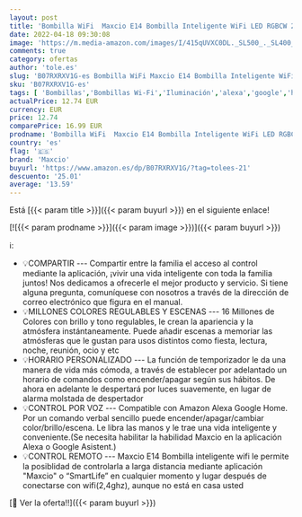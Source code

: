 ```yaml
---
layout: post
title: 'Bombilla WiFi  Maxcio E14 Bombilla Inteligente WiFi LED RGBCW 2700-6500K Regulable Compatible con Alexa  Google Home E14 5W 500lm No requiere Hub  2 Piezas '
date: 2022-04-18 09:30:08
image: 'https://m.media-amazon.com/images/I/415qUVXC0DL._SL500_._SL400_.jpg'
comments: true
category: ofertas
author: 'tole.es'
slug: 'B07RXRXV1G-es Bombilla WiFi Maxcio E14 Bombilla Inteligente WiFi LED...'
sku: 'B07RXRXV1G-es'
tags: [ 'Bombillas','Bombillas Wi-Fi','Iluminación','alexa','google','home','maxcio','🇪🇸', ]
actualPrice: 12.74 EUR
currency: EUR
price: 12.74
comparePrice: 16.99 EUR
prodname: 'Bombilla WiFi  Maxcio E14 Bombilla Inteligente WiFi LED RGBCW 2700-6500K Regulable Compatible con Alexa  Google Home E14 5W 500lm No requiere Hub  2 Piezas '
country: 'es'
flag: '🇪🇸'
brand: 'Maxcio'
buyurl: 'https://www.amazon.es/dp/B07RXRXV1G/?tag=tolees-21'
descuento: '25.01'
average: '13.59'
---
```


Está [{{< param title >}}]({{< param buyurl >}}) en el siguiente enlace!

[![{{< param prodname >}}]({{< param image >}})]({{< param buyurl >}})

ℹ️:

- 💡COMPARTIR --- Compartir entre la familia el acceso al control mediante la aplicación, ¡vivir una vida inteligente con toda la familia juntos! Nos dedicamos a ofrecerle el mejor producto y servicio. Si tiene alguna pregunta, comuníquese con nosotros a través de la dirección de correo electrónico que figura en el manual.
- 💡MILLONES COLORES REGULABLES Y ESCENAS --- 16 Millones de Colores con brillo y tono regulables, le crean la apariencia y la atmósfera instántaneamente. Puede añadir escenas a memoriar las atmósferas que le gustan para usos distintos como fiesta, lectura, noche, reunión, ocio y etc
- 💡HORARIO PERSONALIZADO --- La función de temporizador le da una manera de vida más cómoda, a través de establecer por adelantado un horario de comandos como encender/apagar según sus hábitos. De ahora en adelante le despertará por luces suavemente, en lugar de alarma molstada de despertador
- 💡CONTROL POR VOZ --- Compatible con Amazon Alexa Google Home. Por un comando verbal sencillo puede encender/apagar/cambiar color/brillo/escena. Le libra las manos y le trae una vida inteligente y conveniente.(Se necesita habilitar la habilidad Maxcio en la aplicación Alexa o Google Asistent.)
- 💡CONTROL REMOTO --- Maxcio E14 Bombilla inteligente wifi le permite la posiblidad de controlarla a larga distancia mediante aplicación "Maxcio" o “SmartLife” en cualquier momento y lugar después de conectarse con wifi(2,4ghz), aunque no está en casa usted

[🛒 Ver la oferta!!]({{< param buyurl >}})
